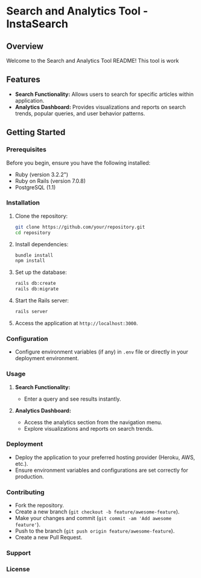 # Search and Analytics Tool - InstaSearch

## Overview

Welcome to the Search and Analytics Tool README! This tool is work

## Features

- **Search Functionality:** Allows users to search for specific articles within application.
- **Analytics Dashboard:** Provides visualizations and reports on search trends, popular queries, and user behavior patterns.

## Getting Started

### Prerequisites

Before you begin, ensure you have the following installed:

- Ruby (version 3.2.2")
- Ruby on Rails (version 7.0.8)
- PostgreSQL (1.1)

### Installation

1. Clone the repository:
   ```bash
   git clone https://github.com/your/repository.git
   cd repository
   ```

2. Install dependencies:
   ```bash
   bundle install
   npm install
   ```

3. Set up the database:
   ```bash
   rails db:create
   rails db:migrate
   ```

4. Start the Rails server:
   ```bash
   rails server
   ```

5. Access the application at `http://localhost:3000`.

### Configuration

- Configure environment variables (if any) in `.env` file or directly in your deployment environment.

### Usage

1. **Search Functionality:**
   - Enter a query and see results instantly.

2. **Analytics Dashboard:**
   - Access the analytics section from the navigation menu.
   - Explore visualizations and reports on search trends.

### Deployment

- Deploy the application to your preferred hosting provider (Heroku, AWS, etc.).
- Ensure environment variables and configurations are set correctly for production.

### Contributing

- Fork the repository.
- Create a new branch (`git checkout -b feature/awesome-feature`).
- Make your changes and commit (`git commit -am 'Add awesome feature'`).
- Push to the branch (`git push origin feature/awesome-feature`).
- Create a new Pull Request.

### Support

### License
